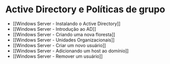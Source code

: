 # Active Directory e Políticas de grupo

- [[Windows Server - Instalando o Active Directory]]
- [[Windows Server - Introdução ao AD]]
- [[Windows Server - Criando uma nova floresta]]
- [[Windows Server - Unidades Organizacionais]]
- [[Windows Server - Criar um novo usuário]]
- [[Windows Server - Adicionando um host ao domínio]]
- [[Windows Server - Remover um usuário]]































